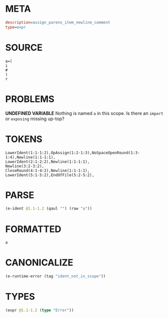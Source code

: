 # META
~~~ini
description=assign_parens_item_newline_comment
type=expr
~~~
# SOURCE
~~~roc
a=(
i
#
)
r
~~~
# PROBLEMS
**UNDEFINED VARIABLE**
Nothing is named `a` in this scope.
Is there an `import` or `exposing` missing up-top?

# TOKENS
~~~zig
LowerIdent(1:1-1:2),OpAssign(1:2-1:3),NoSpaceOpenRound(1:3-1:4),Newline(1:1-1:1),
LowerIdent(2:1-2:2),Newline(1:1-1:1),
Newline(3:2-3:2),
CloseRound(4:1-4:2),Newline(1:1-1:1),
LowerIdent(5:1-5:2),EndOfFile(5:2-5:2),
~~~
# PARSE
~~~clojure
(e-ident @1.1-1.2 (qaul "") (raw "a"))
~~~
# FORMATTED
~~~roc
a
~~~
# CANONICALIZE
~~~clojure
(e-runtime-error (tag "ident_not_in_scope"))
~~~
# TYPES
~~~clojure
(expr @1.1-1.2 (type "Error"))
~~~
